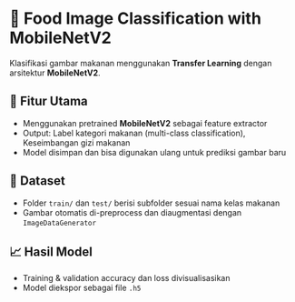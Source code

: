 # 🍔 Food Image Classification with MobileNetV2

Klasifikasi gambar makanan menggunakan **Transfer Learning** dengan arsitektur **MobileNetV2**.

## 🚀 Fitur Utama
- Menggunakan pretrained **MobileNetV2** sebagai feature extractor
- Output: Label kategori makanan (multi-class classification), Keseimbangan gizi makanan
- Model disimpan dan bisa digunakan ulang untuk prediksi gambar baru

## 🧪 Dataset
- Folder `train/` dan `test/` berisi subfolder sesuai nama kelas makanan
- Gambar otomatis di-preprocess dan diaugmentasi dengan `ImageDataGenerator`

## 📈 Hasil Model
- Training & validation accuracy dan loss divisualisasikan
- Model diekspor sebagai file `.h5`
